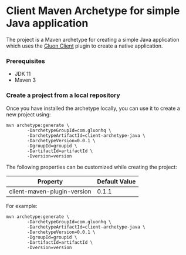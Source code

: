 # Client Maven Archetype for simple Java application

The project is a Maven archetype for creating a simple Java application
which uses the [Gluon Client](https://docs.gluonhq.com/client/) plugin to create a native application.

### Prerequisites

* JDK 11
* Maven 3

### Create a project from a local repository

Once you have installed the archetype locally, you can use it to create a new project using:

```
mvn archetype:generate \
        -DarchetypeGroupId=com.gluonhq \
        -DarchetypeArtifactId=client-archetype-java \
        -DarchetypeVersion=0.0.1 \
        -DgroupId=groupid \
        -DartifactId=artifactId \
        -Dversion=version
```

The following properties can be customized while creating the project:

| Property                    | Default Value |
| --------------------------- | ------------- |
| client-maven-plugin-version | 0.1.1         |

For example:

```
mvn archetype:generate \
        -DarchetypeGroupId=com.gluonhq \
        -DarchetypeArtifactId=client-archetype-java \
        -DarchetypeVersion=0.0.1 \
        -DgroupId=groupid \
        -DartifactId=artifactId \
        -Dversion=version
```
